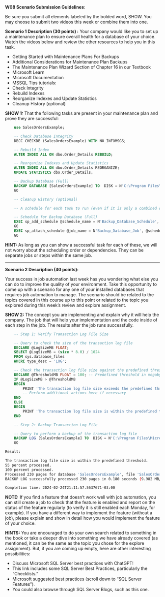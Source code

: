 **W08 Scenario Submission Guidelines**:

Be sure you submit all elements labeled by the bolded word, SHOW. You may choose to submit two videos this week or combine them into one.

**Scenario 1 Description (30 points) :**
Your company would like you to set up a maintenance plan to ensure overall health for a database of your choice. Watch the videos below and review the other resources to help you in this task.
- Getting Started with Maintenance Plans For Backups
- Additional Considerations for Maintenance Plan Backups
- The Maintenance Plan Wizard Section of Chapter 16 in our Textbook
- Microsoft Learn
- Microsoft Documentation
- MSSQL Tips tutorials:
- Check Integrity
- Rebuild Indexes
- Reorganize Indexes and Update Statistics
- Cleanup History (optional)

**SHOW 1:** 
That the following tasks are present in your maintenance plan and prove they are successful: 
    
```sql
    use SalesOrdersExample;

    -- Check Database Integrity
    DBCC CHECKDB (SalesOrdersExample) WITH NO_INFOMSGS;

    -- Rebuild Index
    ALTER INDEX ALL ON dbo.Order_Details REBUILD;

    -- Reorganize Indexes and Update Statistics
    ALTER INDEX ALL ON dbo.Order_Details REORGANIZE;
    UPDATE STATISTICS dbo.Order_Details;

    -- Backup Database (Full)
    BACKUP DATABASE [SalesOrdersExample] TO  DISK = N'C:\Program Files\Microsoft SQL Server\MSSQL16.MSSQLSERVER\MSSQL\Backup\SalesOrdersExample_backup.bak' WITH NOFORMAT, NOINIT,  NAME = N'SalesOrdersExample-Full Database Backup', SKIP, NOREWIND, NOUNLOAD,  STATS = 10
    GO

    -- Cleanup History (optional)

    -- A schedule for each task to run (even if it is only a combined one-time schedule)

    -- Schedule for Backup Database (Full)
    EXEC sp_add_schedule @schedule_name = N'Backup_Database_Schedule', @freq_type = 4, @freq_interval = 1, @active_start_time = 010300;
    GO
    EXEC sp_attach_schedule @job_name = N'Backup_Database_Job', @schedule_name = N'Backup_Database_Schedule';
    GO

```

**HINT:**  As long as you can show a successful task for each of these, we will not worry about the scheduling order or dependencies. They can be separate jobs or steps within the same job.

---

**Scenario 2 Description (40 points):**

Your success in job automation last week has you wondering what else you can do to improve the quality of your environment. Take this opportunity to come up with a scenario for any one of your installed databases that requires job automation to manage. The scenario should be related to the topics covered in this course up to this point or related to the topic you explored during this week’s review and explore assignment.

**SHOW 2:** 
The concept you are implementing and explain why it will help the company. 
The job that will help your implementation and the code inside of each step in the job.
The results after the job runs successfully. 

```sql
    -- Step 1: Verify Transaction Log File Size

    -- Query to check the size of the transaction log file
    DECLARE @LogSizeMB FLOAT;
    SELECT @LogSizeMB = (size * 8.0) / 1024
    FROM sys.database_files
    WHERE type_desc = 'LOG';

    -- Check the transaction log file size against the predefined threshold
    DECLARE @ThresholdMB FLOAT = 100; -- Predefined threshold in megabytes
    IF @LogSizeMB > @ThresholdMB
    BEGIN
        PRINT 'The transaction log file size exceeds the predefined threshold of ' + CAST(@ThresholdMB AS VARCHAR(10)) + ' MB.';
        -- Perform additional actions here if necessary
    END
    ELSE
    BEGIN
        PRINT 'The transaction log file size is within the predefined threshold.';
    END

    -- Step 2: Backup Transaction Log File

    -- Query to perform a backup of the transaction log file
    BACKUP LOG [SalesOrdersExample] TO  DISK = N'C:\Program Files\Microsoft SQL Server\MSSQL16.MSSQLSERVER\MSSQL\Backup\SalesOrdersExample_backup.bak' WITH NOFORMAT, NOINIT,  NAME = N'SalesOrdersExample-Full Database Backup', SKIP, NOREWIND, NOUNLOAD,  STATS = 10
    GO
```
```bash
Result:

The transaction log file size is within the predefined threshold.
55 percent processed.
100 percent processed.
Processed 230 pages for database 'SalesOrdersExample', file 'SalesOrdersExample_log' on file 3.
BACKUP LOG successfully processed 230 pages in 0.180 seconds (9.982 MB/sec).

Completion time: 2024-02-24T21:11:57.5637671-03:00
```

**NOTE:** If you find a feature that doesn’t work well with job automation, you can still create a job to check that the feature is enabled and report on the status of the feature regularly (to verify it is still enabled each Monday, for example). If you have a different way to implement the feature (without a job), please explain and show in detail how you would implement the feature of your choice.

**HINTS:**
You are encouraged to do your own search related to something in the book or take a deeper dive into something we have already covered (as mentioned, it can be the same as the topic you chose for the explore assignment). But, if you are coming up empty, here are other interesting possibilities:
- Discuss Microsoft SQL Server best practices with ChatGPT!
- This link includes some SQL Server Best Practices, particularly the “Checklists.”
- Microsoft suggested best practices (scroll down to “SQL Server Features”).
- You could also browse through SQL Server Blogs, such as this one.


